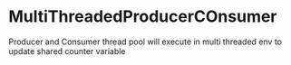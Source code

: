 # MultiThreadedProducerCOnsumer
Producer and Consumer thread pool will execute in multi threaded env to update shared counter variable
